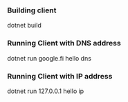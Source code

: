 ### Building client

dotnet build

### Running Client with DNS address

dotnet run google.fi hello dns

### Running Client with IP address

dotnet run 127.0.0.1 hello ip
